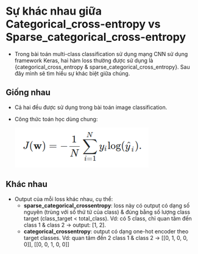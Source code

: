 # Sự khác nhau giữa Categorical_cross-entropy vs Sparse_categorical_cross-entropy

+ Trong bài toán multi-class classification sử dụng mạng CNN sử dụng framework Keras, hai hàm loss thường được sử dụng là {categorical_cross_entropy & sparse_categorical_cross_entropy}. Sau đây mình sẽ tìm hiểu sự khác biệt giữa chúng.

## Giống nhau
+ Cả hai đều được sử dụng trong bài toán image classification.
+ Công thức toán học dùng chung:

    ![Công thức](figures/so_sanh.png)

## Khác nhau 
+ Output của mỗi loss khác nhau, cụ thể:
    - **sparse_categorical_crossentropy**: loss này có output có dạng số nguyên (trùng với số thứ tử của class) & đúng bằng số lượng class target (class_target < total_class). Vd: có 5 class, chỉ quan tâm đến class 1 & class 2 -> output: [1, 2].
    - **categorical_crossentropy**: output có dạng one-hot encoder theo target classes. Vd: quan tâm đến 2 class 1 & class 2 -> [[0, 1, 0, 0, 0]], [[0, 0, 1, 0, 0]]